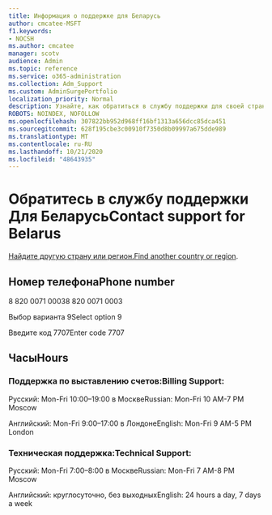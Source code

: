```yaml
---
title: Информация о поддержке для Беларусь
author: cmcatee-MSFT
f1.keywords:
- NOCSH
ms.author: cmcatee
manager: scotv
audience: Admin
ms.topic: reference
ms.service: o365-administration
ms.collection: Adm_Support
ms.custom: AdminSurgePortfolio
localization_priority: Normal
description: Узнайте, как обратиться в службу поддержки для своей страны или региона.
ROBOTS: NOINDEX, NOFOLLOW
ms.openlocfilehash: 307822bb952d968ff16bf1313a656dcc85dca451
ms.sourcegitcommit: 628f195cbe3c00910f7350d8b09997a675dde989
ms.translationtype: MT
ms.contentlocale: ru-RU
ms.lasthandoff: 10/21/2020
ms.locfileid: "48643935"
---
```

# <a name="contact-support-for-belarus"></a><span data-ttu-id="37748-103">Обратитесь в службу поддержки Для Беларусь</span><span class="sxs-lookup"><span data-stu-id="37748-103">Contact support for Belarus</span></span>

<span data-ttu-id="37748-104">[Найдите другую страну или регион.](../contact-support-for-business-products.md)</span><span class="sxs-lookup"><span data-stu-id="37748-104">[Find another country or region](../contact-support-for-business-products.md).</span></span>

## <a name="phone-number"></a><span data-ttu-id="37748-105">Номер телефона</span><span class="sxs-lookup"><span data-stu-id="37748-105">Phone number</span></span>
<span data-ttu-id="37748-106">8 820 0071 0003</span><span class="sxs-lookup"><span data-stu-id="37748-106">8 820 0071 0003</span></span>

<span data-ttu-id="37748-107">Выбор варианта 9</span><span class="sxs-lookup"><span data-stu-id="37748-107">Select option 9</span></span>

<span data-ttu-id="37748-108">Введите код 7707</span><span class="sxs-lookup"><span data-stu-id="37748-108">Enter code 7707</span></span>

## <a name="hours"></a><span data-ttu-id="37748-109">Часы</span><span class="sxs-lookup"><span data-stu-id="37748-109">Hours</span></span>
### <a name="billing-support"></a><span data-ttu-id="37748-110">Поддержка по выставлению счетов:</span><span class="sxs-lookup"><span data-stu-id="37748-110">Billing Support:</span></span>

<span data-ttu-id="37748-111">Русский: Mon-Fri 10:00–19:00 в Москве</span><span class="sxs-lookup"><span data-stu-id="37748-111">Russian: Mon-Fri 10 AM-7 PM Moscow</span></span>

<span data-ttu-id="37748-112">Английский: Mon-Fri 9:00–17:00 в Лондоне</span><span class="sxs-lookup"><span data-stu-id="37748-112">English: Mon-Fri 9 AM-5 PM London</span></span>

### <a name="technical-support"></a><span data-ttu-id="37748-113">Техническая поддержка:</span><span class="sxs-lookup"><span data-stu-id="37748-113">Technical Support:</span></span>

<span data-ttu-id="37748-114">Русский: Mon-Fri 7:00–8:00 в Москве</span><span class="sxs-lookup"><span data-stu-id="37748-114">Russian: Mon-Fri 7 AM-8 PM Moscow</span></span>

<span data-ttu-id="37748-115">Английский: круглосуточно, без выходных</span><span class="sxs-lookup"><span data-stu-id="37748-115">English: 24 hours a day, 7 days a week</span></span>
